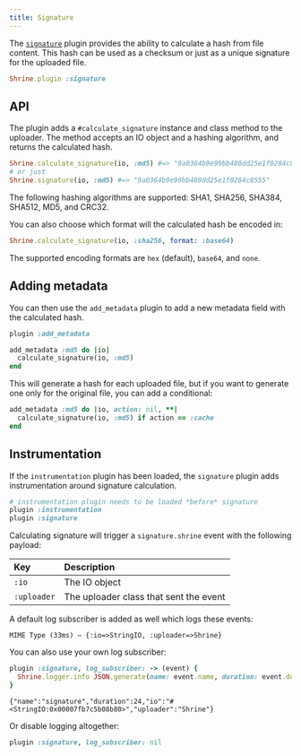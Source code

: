 ```yaml
---
title: Signature
---
```


The [`signature`][signature] plugin provides the ability to calculate a hash
from file content. This hash can be used as a checksum or just as a unique
signature for the uploaded file.

```rb
Shrine.plugin :signature
```

## API

The plugin adds a `#calculate_signature` instance and class method to the
uploader. The method accepts an IO object and a hashing algorithm, and returns
the calculated hash.

```rb
Shrine.calculate_signature(io, :md5) #=> "9a0364b9e99bb480dd25e1f0284c8555"
# or just
Shrine.signature(io, :md5) #=> "9a0364b9e99bb480dd25e1f0284c8555"
```

The following hashing algorithms are supported: SHA1, SHA256, SHA384, SHA512,
MD5, and CRC32.

You can also choose which format will the calculated hash be encoded in:

```rb
Shrine.calculate_signature(io, :sha256, format: :base64)
```

The supported encoding formats are `hex` (default), `base64`, and `none`.

## Adding metadata

You can then use the `add_metadata` plugin to add a new metadata field with the
calculated hash.

```rb
plugin :add_metadata

add_metadata :md5 do |io|
  calculate_signature(io, :md5)
end
```

This will generate a hash for each uploaded file, but if you want to generate
one only for the original file, you can add a conditional:

```rb
add_metadata :md5 do |io, action: nil, **|
  calculate_signature(io, :md5) if action == :cache
end
```

## Instrumentation

If the `instrumentation` plugin has been loaded, the `signature` plugin adds
instrumentation around signature calculation.

```rb
# instrumentation plugin needs to be loaded *before* signature
plugin :instrumentation
plugin :signature
```

Calculating signature will trigger a `signature.shrine` event with the
following payload:

| Key         | Description                            |
| :--         | :----                                  |
| `:io`       | The IO object                          |
| `:uploader` | The uploader class that sent the event |

A default log subscriber is added as well which logs these events:

```plaintext
MIME Type (33ms) – {:io=>StringIO, :uploader=>Shrine}
```

You can also use your own log subscriber:

```rb
plugin :signature, log_subscriber: -> (event) {
  Shrine.logger.info JSON.generate(name: event.name, duration: event.duration, **event.payload)
}
```
```plaintext
{"name":"signature","duration":24,"io":"#<StringIO:0x00007fb7c5b08b80>","uploader":"Shrine"}
```

Or disable logging altogether:

```rb
plugin :signature, log_subscriber: nil
```

[signature]: https://github.com/shrinerb/shrine/blob/master/lib/shrine/plugins/signature.rb
